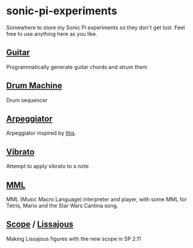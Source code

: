 # sonic-pi-experiments
Somewhere to store my Sonic Pi experiments so they don't get lost.
Feel free to use anything here as you like.


## [Guitar](/guitar.spi)

Programmatically generate guitar chords and strum them

## [Drum Machine](/drum_machine.spi)

Drum sequencer

## [Arpeggiator](/arpeggiator.spi)

Arpeggiator inspired by [this](http://codepen.io/jakealbaugh/full/qNrZyw/).

## [Vibrato](/vibrato.spi)

Attempt to apply vibrato to a note

## [MML](/mml.spi)

MML (Music Macro Language) interpreter and player, with some MML for Tetris, Mario and the Star Wars Cantina song.

## [Scope](/scope.spi) / [Lissajous](/lissajous.spi)

Making Lissajous figures with the new scope in SP 2.11
